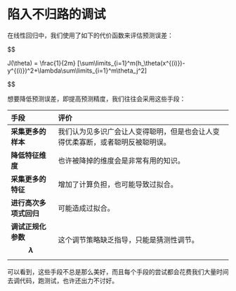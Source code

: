 陷入不归路的调试
=============

在线性回归中，我们使用了如下的代价函数来评估预测误差：

$$

J(\theta) = \frac{1}{2m} [\sum\limits_{i=1}^m(h_\theta(x^{(i)})-y^{(i)})^2+\lambda\sum\limits_{i=1}^m\theta_j^2]

$$

想要降低预测误差，即提高预测精度，我们往往会采用这些手段：

| 手段                           | 评价                                                                           |
|:-------------------------------|:-------------------------------------------------------------------------------|
| **采集更多的样本**             | 我们认为见多识广会让人变得聪明，但是也会让人变得优柔寡断，或者聪明反被聪明误。 |
| **降低特征维度**               | 也许被降掉的维度会是非常有用的知识。                                           |
| **采集更多的特征**             | 增加了计算负担，也可能导致过拟合。                                             |
| **进行高次多项式回归**         | 可能造成过拟合。                                                               |
| **调试正规化参数 $$\lambda$$** | 这个调节策略缺乏指导，只能是猜测性调节。                                       |

可以看到，这些手段不总是那么美好，而且每个手段的尝试都会花费我们大量时间去调代码，跑测试，也许还出力不讨好。
